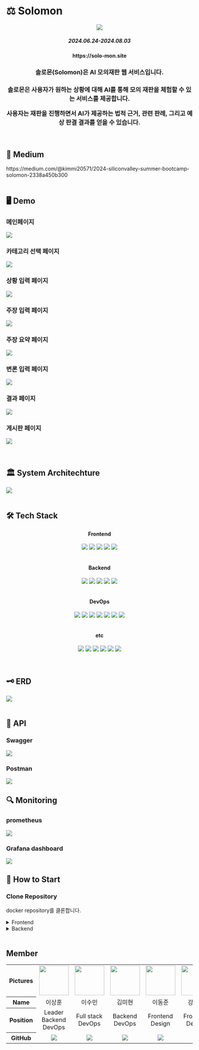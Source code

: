 # ⚖️ Solomon
<div align=center>
<img src="https://github.com/user-attachments/assets/ad540723-dc25-40c6-ab8a-b85b2603b9e5"/>
<h5>2024.06.24-2024.08.03</h5>
<h4>https://solo-mon.site</h4>
<h3>솔로몬(Solomon)은 AI 모의재판 웹 서비스입니다.</h3>
<h3>솔로몬은 사용자가 원하는 상황에 대해 AI를 통해 모의 재판을 체험할 수 있는 서비스를 제공합니다. 
  
  사용자는 재판을 진행하면서 AI가 제공하는 법적 근거, 관련 판례, 그리고 예상 판결 결과를 얻을 수 있습니다.</h3>
</div>
<br />

<h2>📖 Medium</h2>
https://medium.com/@kimmi20571/2024-siliconvalley-summer-bootcamp-solomon-2338a450b300
<br />
<br />

<h2>🖥️ Demo</h2>
<h3>메인페이지</h3>
<img src="https://github.com/user-attachments/assets/28bf872c-44d0-4fb5-9609-1c305d2bc6fa">
<h3>카테고리 선택 페이지</h3>
<img src="https://github.com/user-attachments/assets/496374e6-7d06-4ab0-a0b7-6188ece19fa8">
<h3>상황 입력 페이지</h3>
<img src="https://github.com/user-attachments/assets/55efaa2e-66ec-4667-8d16-d2bbb51c379f">
<h3>주장 입력 페이지</h3>
<img src="https://github.com/user-attachments/assets/f92d90b2-9b6a-40bb-acd8-d258605b6ec6">
<h3>주장 요약 페이지</h3>
<img src="https://github.com/user-attachments/assets/6fce120c-0528-4e74-8072-20c27fbb19af">
<h3>변론 입력 페이지</h3>
<img src="https://github.com/user-attachments/assets/da8aec7e-0b87-4b41-8c94-e6f4df486703">
<h3>결과 페이지</h3>
<img src="https://github.com/user-attachments/assets/99885ed4-8908-4cb9-8e0d-33a8dd6a233b">
<h3>게시판 페이지</h3>
<img src="https://github.com/user-attachments/assets/3fe14855-d81e-43c4-b19e-e9172c99ad20">

<br />
<br />
<br />

<h2>🏛️ System Architechture</h2>
<img src="https://github.com/user-attachments/assets/98e15c04-7989-459c-b1f2-4f406a9c1c26">

<br />
<br />

<h2>🛠️ Tech Stack</h2>
<div align=center>
<h4>Frontend</h4>
<img src="https://img.shields.io/badge/React-61DAFB?style=for-the-badge&logo=react&logoColor=white">
<img src="https://img.shields.io/badge/TypeScript-3178C6?style=for-the-badge&logo=typescript&logoColor=white">
<img src="https://img.shields.io/badge/Tailwind_CSS-38B2AC?style=for-the-badge&logo=tailwind-css&logoColor=white">
<img src="https://img.shields.io/badge/Prettier-F7B93E?style=for-the-badge&logo=prettier&logoColor=white">
<img src="https://img.shields.io/badge/Axios-5A29E4?style=for-the-badge&logo=Axios&logoColor=white">

<br />
<br />
<h4>Backend</h4>
<img src="https://img.shields.io/badge/Django-092E20?style=for-the-badge&logo=django&logoColor=white">
<img src="https://img.shields.io/badge/Gunicorn-499848?style=for-the-badge&logo=gunicorn&logoColor=white">
<img src="https://img.shields.io/badge/MySQL-4479A1?style=for-the-badge&logo=mysql&logoColor=white">
<img src="https://img.shields.io/badge/Langchain-1C3C3C?style=for-the-badge&logo=langchain&logoColor=white">
<img src="https://img.shields.io/badge/AWS OpenSearch-005EB8?style=for-the-badge&logo=opensearch&logoColor=white"/>


<br />
<br />
<h4>DevOps</h4>
<img src="https://img.shields.io/badge/Nginx-009639?style=for-the-badge&logo=nginx&logoColor=white">
<img src="https://img.shields.io/badge/Amazon EC2-FF9900?style=for-the-badge&logo=Amazon EC2&logoColor=white"/>
<img src="https://img.shields.io/badge/Amazon RDS-527FFF?style=for-the-badge&logo=amazonrds&logoColor=white"/>
<img src="https://img.shields.io/badge/Docker-2496ED?style=for-the-badge&logo=docker&logoColor=white">
<img src="https://img.shields.io/badge/Grafana-F46800?style=for-the-badge&logo=grafana&logoColor=white">
<img src="https://img.shields.io/badge/Prometheus-E6522C?style=for-the-badge&logo=prometheus&logoColor=white">
<img src="https://img.shields.io/badge/GitHub_Actions-2088FF?style=for-the-badge&logo=github-actions&logoColor=white">

<br />
<br />
<h4>etc</h4>
<img src="https://img.shields.io/badge/GitHub-181717?style=for-the-badge&logo=github&logoColor=white">
<img src="https://img.shields.io/badge/Slack-4A154B?style=for-the-badge&logo=slack&logoColor=white">
<img src="https://img.shields.io/badge/Notion-000000?style=for-the-badge&logo=notion&logoColor=white">
<img src="https://img.shields.io/badge/Figma-F24E1E?style=for-the-badge&logo=figma&logoColor=white">
<img src="https://img.shields.io/badge/Postman-FF6C37?style=for-the-badge&logo=postman&logoColor=white">
<img src="https://img.shields.io/badge/Swagger-85EA2D?style=for-the-badge&logo=swagger&logoColor=white">
<br />
<br />
</div>

<br />

<h2>🗝️ ERD</h2>
<img src="https://github.com/user-attachments/assets/748fd3ad-a37c-4390-bc7a-8a50f42e2767">

<br />
<br />
<h2>📁 API</h2>
<h3>Swagger</h3>
<img src="https://github.com/user-attachments/assets/6f4d45e9-ccba-4749-a6f9-b10f24db8b4d">
<h3>Postman</h3>
<img src="https://github.com/user-attachments/assets/77f8653c-bb67-45a7-a4df-1d875878b5f8">

<br />

<h2>🔍 Monitoring</h2>
<h3>prometheus</h3>
<img src="https://github.com/user-attachments/assets/2da8adbc-32df-4e91-83a4-e2b95ffb9ceb">

<h3>Grafana dashboard</h3>
<img src="https://github.com/user-attachments/assets/b202a863-a642-43a1-a676-13f6060105c0">

<br />
<h2>📓 How to Start</h2>

### Clone Repository
  docker repository를 클론합니다.

    
  
<details>
  <summary>Frontend</summary>
  
  ### Install Packages
패키지 설치를 합니다.

      yarn install

  ### Add Environment Files
  환경 파일을 생성해 줍니다.

  #### .env
  
  ### Getting Started
  마지막으로 개발 서버를 열어줍니다.
  
      yarn dev

  ### See Result
  http://localhost:3000 에 접속하여 결과물을 조회합니다.

</details>


<details>
  <summary>Backend</summary>

  ### Add Environment Files(.env)
  **django_backend/.env**
  ```
  DATABASE_NAME= 
  DATABASE_USER=
  DATABASE_PASS=
  DATABASE_HOST=
  DATABASE_PORT=
  SECRET_KEY=
  
  JWT_SECRET_KEY=
  
  CLOVA_CLIENT_ID=
  CLOVA_CLIENT_SECRET=
  ```
  **db/.env**
  ```
  MYSQL_DATABASE=
  MYSQL_ROOT_USER=
  MYSQL_PASSWORD=
  MYSQL_ROOT_PASSWORD=
  ```
  **channel/.env**
  ```
  OPENAI_API_KEY=
  
  OPENSEARCH_URL=
  OPENSEARCH_ID=
  OPENSEARCH_PASSWORD=
  OPENSEARCH_INITIAL_ADMIN_PASSWORD=
  ```
  
  ### Docker Run Command
  백엔드 서비스를 시작하기 위해 다음 Docker Compose 명령어를 실행합니다.
  
    docker-compose -p teaml -f Solomon-Docker/docker-compose.prod.yml up -d -—build
            
</details>
<br /> 
<!-- <h2>📂 Directory Structure</h2>

<br />
<br /> -->
<h2>Member</h2>

<table width="1000">
    <thead>
    </thead>
    <tbody>
    <tr>
        <th>Pictures</th>
         <td width="100" align="center">
            <a href="https://github.com/lsh1215">
                <img src="https://github.com/2024-Team-Techeer-Salon/.github/assets/75378429/ef544592-e67f-4567-9639-b93bc0a138af" width="80" height="80">
            </a>
        </td>
        <td width="100" align="center">
            <a href="https://github.com/Sum1nLee">
                <img src="https://github.com/user-attachments/assets/1e5ae8e6-e6a1-47e2-be79-f1f198ec996e" width="80" height="80">
            </a>
        </td>
        <td width="100" align="center">
            <a href="https://github.com/myun1022">
                <img src="https://github.com/user-attachments/assets/95224109-1f17-405e-8012-4b1760fb4af9" width="80" height="80">
            </a>
        </td>
        <td width="100" align="center">
            <a href="https://github.com/UpToMind">
                <img src="https://github.com/user-attachments/assets/a95526fe-4e0f-486a-a585-cad2673ed57c" width="80" height="80">
            </a>
        </td>
        <td width="100" align="center">
            <a href="https://github.com/xaexunxang">
                <img src="https://github.com/user-attachments/assets/2c00469d-cb8e-416c-b0ae-a51012f76753" width="80" height="80">
            </a>
        </td>
        <td width="100" align="center">
            <a href="https://github.com/jina111">
                <img src="https://github.com/user-attachments/assets/661f7512-011b-464c-88d2-19acd895dc0e" width="80" height="80">
            </a>
        </td>
    </tr>
    <tr>
        <th>Name</th>
        <td width="100" align="center">이상훈</td>
        <td width="100" align="center">이수민</td>
        <td width="100" align="center">김미현</td>
        <td width="100" align="center">이동준</td>
        <td width="100" align="center">강재훈</td>
        <td width="100" align="center">김지나</td>
    </tr>
    <tr>
        <th>Position</th>
        <td width="10" align="center">
            Leader<br>
            Backend<br>
            DevOps<br>
        </td>
        <td width="100" align="center">
            Full stack<br>
            DevOps<br>
        </td>
        <td width="100" align="center">
            Backend<br>
            DevOps<br>
        </td>
        <td width="100" align="center">
            Frontend<br>Design<br/>
        </td>
        <td width="100" align="center">
            Frontend<br>Design<br/>
        </td>
        <td width="100" align="center">
            Frontend<br>Design<br/>
        </td>
    </tr>
    <tr>
        <th>GitHub</th>
        <td width="100" align="center">
            <a href="https://github.com/lsh1215">
                <img src="http://img.shields.io/badge/lsh1215-green?style=social&logo=github"/>
            </a>
        </td>
        <td width="100" align="center">
            <a href="https://github.com/Sum1nLee">
                <img src="http://img.shields.io/badge/Sum1nLee-green?style=social&logo=github"/>
            </a>
        </td>
        <td width="100" align="center">
            <a href="https://github.com/myun1022">
                <img src="http://img.shields.io/badge/myun1022-green?style=social&logo=github"/>
            </a>
        </td>
        <td width="100" align="center">
            <a href="https://github.com/UpToMind">
                <img src="http://img.shields.io/badge/UpToMind-green?style=social&logo=github"/>
            </a>
        </td>
        <td width="100" align="center">
            <a href="https://github.com/xaexunxang">
                <img src="http://img.shields.io/badge/xaexunxang-green?style=social&logo=github"/>
            </a>
        </td>
        <td width="100" align="center">
            <a href="https://github.com/jina111">
                <img src="http://img.shields.io/badge/jina111-green?style=social&logo=github"/>
            </a>
        </td>
     </tr>
    </tbody>
</table>



<br />
<br />
